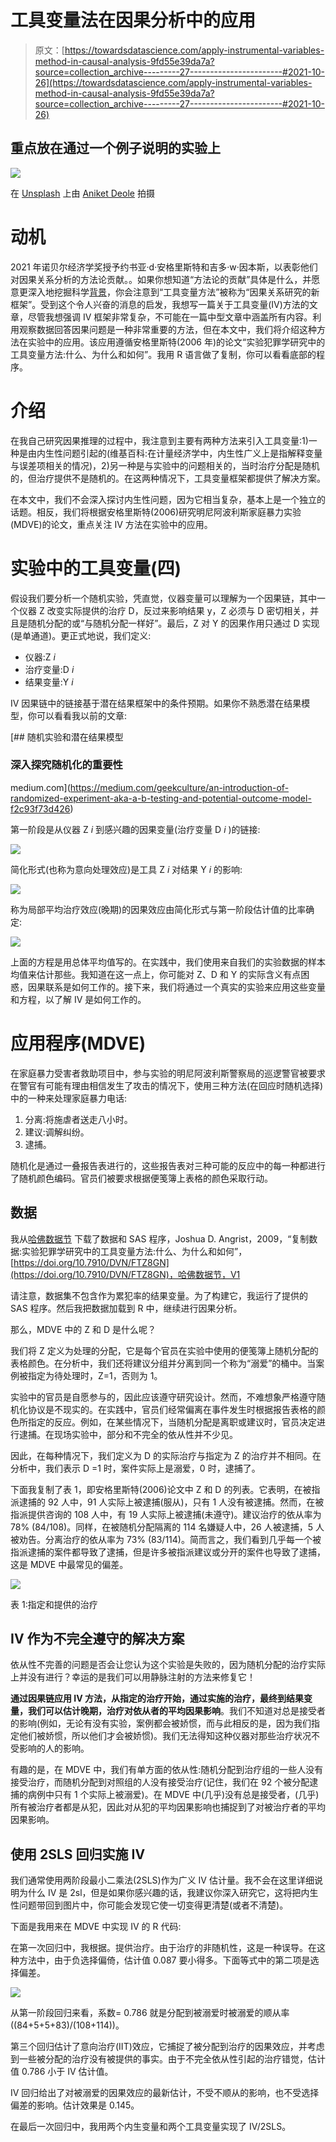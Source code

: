 # 工具变量法在因果分析中的应用

> 原文：[https://towardsdatascience.com/apply-instrumental-variables-method-in-causal-analysis-9fd55e39da7a?source=collection_archive---------27-----------------------#2021-10-26](https://towardsdatascience.com/apply-instrumental-variables-method-in-causal-analysis-9fd55e39da7a?source=collection_archive---------27-----------------------#2021-10-26)

## 重点放在通过一个例子说明的实验上

![](../Images/927fec3a857a1c1dec97d2923432c4ee.png)

在 [Unsplash](https://unsplash.com/?utm_source=unsplash&utm_medium=referral&utm_content=creditCopyText) 上由 [Aniket Deole](https://unsplash.com/@anik3t?utm_source=unsplash&utm_medium=referral&utm_content=creditCopyText) 拍摄

# 动机

2021 年诺贝尔经济学奖授予约书亚·d·安格里斯特和吉多·w·因本斯，以表彰他们对因果关系分析的方法论贡献。。如果你想知道“方法论的贡献”具体是什么，并愿意更深入地挖掘科学[背景](https://www.nobelprize.org/prizes/economic-sciences/2021/popular-information/)，你会注意到“工具变量方法”被称为“因果关系研究的新框架”。受到这个令人兴奋的消息的启发，我想写一篇关于工具变量(IV)方法的文章，尽管我想强调 IV 框架非常复杂，不可能在一篇中型文章中涵盖所有内容。利用观察数据回答因果问题是一种非常重要的方法，但在本文中，我们将介绍这种方法在实验中的应用。该应用遵循安格里斯特(2006 年)的论文“实验犯罪学研究中的工具变量方法:什么、为什么和如何”。我用 R 语言做了复制，你可以看看底部的程序。

# 介绍

在我自己研究因果推理的过程中，我注意到主要有两种方法来引入工具变量:1)一种是由内生性问题引起的(维基百科:在计量经济学中，内生性广义上是指解释变量与误差项相关的情况)，2)另一种是与实验中的问题相关的，当时治疗分配是随机的，但治疗提供不是随机的。在这两种情况下，工具变量框架都提供了解决方案。

在本文中，我们不会深入探讨内生性问题，因为它相当复杂，基本上是一个独立的话题。相反，我们将根据安格里斯特(2006)研究明尼阿波利斯家庭暴力实验(MDVE)的论文，重点关注 IV 方法在实验中的应用。

# 实验中的工具变量(四)

假设我们要分析一个随机实验，凭直觉，仪器变量可以理解为一个因果链，其中一个仪器 Z 改变实际提供的治疗 D，反过来影响结果 y，Z 必须与 D 密切相关，并且是随机分配的或“与随机分配一样好”。最后，Z 对 Y 的因果作用只通过 D 实现(是单通道)。更正式地说，我们定义:

*   仪器:Z *i*
*   治疗变量:D *i*
*   结果变量:Y *i*

IV 因果链中的链接基于潜在结果框架中的条件预期。如果你不熟悉潜在结果模型，你可以看看我以前的文章:

[](https://medium.com/geekculture/an-introduction-of-randomized-experiment-aka-a-b-testing-and-potential-outcome-model-f2c93f73d426) [## 随机实验和潜在结果模型

### 深入探究随机化的重要性

medium.com](https://medium.com/geekculture/an-introduction-of-randomized-experiment-aka-a-b-testing-and-potential-outcome-model-f2c93f73d426) 

第一阶段是从仪器 Z *i* 到感兴趣的因果变量(治疗变量 D *i* )的链接:

![](../Images/264c461e81cae532097668b503ab533c.png)

简化形式(也称为意向处理效应)是工具 Z *i* 对结果 Y *i* 的影响:

![](../Images/899cb0e64479d20988d50d888697cae0.png)

称为局部平均治疗效应(晚期)的因果效应由简化形式与第一阶段估计值的比率确定:

![](../Images/0545a5714eb81f5baafc9842b176fcd0.png)

上面的方程是用总体平均值写的。在实践中，我们使用来自我们的实验数据的样本均值来估计那些。我知道在这一点上，你可能对 Z、D 和 Y 的实际含义有点困惑，因果联系是如何工作的。接下来，我们将通过一个真实的实验来应用这些变量和方程，以了解 IV 是如何工作的。

# 应用程序(MDVE)

在家庭暴力受害者救助项目中，参与实验的明尼阿波利斯警察局的巡逻警官被要求在警官有可能有理由相信发生了攻击的情况下，使用三种方法(在回应时随机选择)中的一种来处理家庭暴力电话:

1.  分离:将施虐者送走八小时。
2.  建议:调解纠纷。
3.  逮捕。

随机化是通过一叠报告表进行的，这些报告表对三种可能的反应中的每一种都进行了随机颜色编码。官员们被要求根据便笺簿上表格的颜色采取行动。

## 数据

我从[哈佛数据节](https://dataverse.harvard.edu/dataset.xhtml?persistentId=doi:10.7910/DVN/FTZ8GN)
下载了数据和 SAS 程序，Joshua D. Angrist，2009，“复制数据:实验犯罪学研究中的工具变量方法:什么、为什么和如何”，[https://doi.org/10.7910/DVN/FTZ8GN](https://doi.org/10.7910/DVN/FTZ8GN)，哈佛数据节，V1

请注意，数据集不包含作为累犯率的结果变量。为了构建它，我运行了提供的 SAS 程序。然后我把数据加载到 R 中，继续进行因果分析。

那么，MDVE 中的 Z 和 D 是什么呢？

我们将 Z 定义为处理的分配，它是每个官员在实验中使用的便笺簿上随机分配的表格颜色。在分析中，我们还将建议分组并分离到同一个称为“溺爱”的桶中。当案例被指定为待处理时，Z=1，否则为 1。

实验中的官员是自愿参与的，因此应该遵守研究设计。然而，不难想象严格遵守随机化协议是不现实的。在实践中，官员们经常偏离在事件发生时根据报告表格的颜色所指定的反应。例如，在某些情况下，当随机分配是离职或建议时，官员决定进行逮捕。在现场实验中，部分和不完全的依从性并不少见。

因此，在每种情况下，我们定义为 D 的实际治疗与指定为 Z 的治疗并不相同。在分析中，我们表示 D =1 时，案件实际上是溺爱，0 时，逮捕了。

下面我复制了表 1，即安格里斯特(2006)论文中 Z 和 D 的列表。它表明，在被指派逮捕的 92 人中，91 人实际上被逮捕(服从)，只有 1 人没有被逮捕。然而，在被指派提供咨询的 108 人中，有 19 人实际上被逮捕(未遵守)。建议治疗的依从率为 78% (84/108)。同样，在被随机分配隔离的 114 名嫌疑人中，26 人被逮捕，5 人被劝告。分离治疗的依从率为 73% (83/114)。简而言之，我们看到几乎每一个被指派逮捕的案件都导致了逮捕，但是许多被指派建议或分开的案件也导致了逮捕，这是 MDVE 中最常见的偏差。

![](../Images/27184d161be047ad509df6999a8a4e40.png)

表 1:指定和提供的治疗

## IV 作为不完全遵守的解决方案

依从性不完善的问题是否会让您认为这个实验是失败的，因为随机分配的治疗实际上并没有进行？幸运的是我们可以用静脉注射的方法来修复它！

**通过因果链应用 IV 方法，从指定的治疗开始，通过实施的治疗，最终到结果变量，我们可以估计晚期，治疗对依从者的平均因果影响**。我们不知道对总是接受者的影响(例如，无论有没有实验，案例都会被娇惯，而与此相反的是，因为我们指定他们被娇惯，所以他们才会被娇惯)。我们无法得知这种仪器对那些治疗状况不受影响的人的影响。

有趣的是，在 MDVE 中，我们有单方面的依从性:随机分配到治疗组的一些人没有接受治疗，而随机分配到对照组的人没有接受治疗(记住，我们在 92 个被分配逮捕的病例中只有 1 个实际上被溺爱)。在 MDVE 中(几乎)没有总是接受者，(几乎)所有被治疗者都是从犯，因此对从犯的平均因果影响也捕捉到了对被治疗者的平均因果影响。

## 使用 2SLS 回归实施 IV

我们通常使用两阶段最小二乘法(2SLS)作为广义 IV 估计量。我不会在这里详细说明为什么 IV 是 2sl，但是如果你感兴趣的话，我建议你深入研究它，这将把内生性问题带回到图片中，你可能会发现它使一切变得更清楚(或者不清楚)。

下面是我用来在 MDVE 中实现 IV 的 R 代码:

在第一次回归中，我根据。提供治疗。由于治疗的非随机性，这是一种误导。在这种方法中，由于负选择偏倚，估计值 0.087 要小得多。下面等式中的第二项是选择偏差。

![](../Images/d2b7fb31aff0cec3be81491210e1ba93.png)

从第一阶段回归来看，系数= 0.786 就是分配到被溺爱时被溺爱的顺从率((84+5+5+83)/(108+114))。

第三个回归估计了意向治疗(IIT)效应，它捕捉了被分配到治疗的因果效应，并考虑到一些被分配的治疗没有被提供的事实。由于不完全依从性引起的治疗错觉，估计值 0.786 小于 IV 估计值。

IV 回归给出了对被溺爱的因果效应的最新估计，不受不顺从的影响，也不受选择偏差的影响。估计效果是 0.145。

在最后一次回归中，我用两个内生变量和两个工具变量实现了 IV/2SLS。